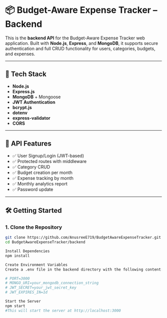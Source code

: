 # 📦 Budget-Aware Expense Tracker – Backend

This is the **backend API** for the Budget-Aware Expense Tracker web application. Built with **Node.js**, **Express**, and **MongoDB**, it supports secure authentication and full CRUD functionality for users, categories, budgets, and expenses.

---

## 🚀 Tech Stack

- **Node.js**
- **Express.js**
- **MongoDB** + Mongoose
- **JWT Authentication**
- **bcrypt.js**
- **dotenv**
- **express-validator**
- **CORS**

---

## 📌 API Features

- ✅ User Signup/Login (JWT-based)
- ✅ Protected routes with middleware
- ✅ Category CRUD
- ✅ Budget creation per month
- ✅ Expense tracking by month
- ✅ Monthly analytics report
- ✅ Password update


---

## 🛠️ Getting Started

### 1. Clone the Repository

```bash
git clone https://github.com/AnusreeE719/BudgetAwareExpenseTracker.git
cd BudgetAwareExpenseTracker/backend

Install Dependencies
npm install

Create Environment Variables
Create a .env file in the backend directory with the following content:

# PORT=3000
# MONGO_URI=your_mongodb_connection_string
# JWT_SECRET=your_jwt_secret_key
# JWT_EXPIRES_IN=1d

Start the Server
npm start
#This will start the server at http://localhost:3000

